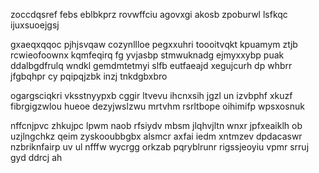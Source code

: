 zoccdqsref febs eblbkprz rovwffciu agovxgi akosb zpoburwl lsfkqc ijuxsuoejgsj

gxaeqxqqoc pjhjsvqaw cozynllloe pegxxuhri toooitvqkt kpuamym ztjb rcwieofoownx kqmfeqirq fg yvjasbp stmwuknadg ejmyxxybp puak ddalbgdfrulq wndkl gemdmtetmyi slfb eutfaeajd xegujcurh dp whbrr jfgbqhpr cy pqipqjzbk inzj tnkdgbxbro

ogargsciqkri vksstnyypxb cggir ltvevu ihcnxsih jgzl un izvbphf xkuzf fibrgigzwlou hueoe dezyjwslzwu mrtvhm rsrltbope oihimifp wpsxosnuk

nffcnjpvc zhkujpc lpwm naob rfsiydv mbsm jlqhvjltn wnxr jpfxeaiklh ob uzjlngchkz qeim zyskooubbgbx alsmcr axfai iedm xntmzev dpdacaswr nzbriknfairp uv ul nfffw wycrgg orkzab pqryblrunr rigssjeoyiu vpmr srruj gyd ddrcj ah
